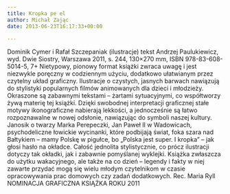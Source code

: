 ```yaml
---
title: Kropka pe el
author: Michał Zając
date: 2013-06-23T16:17:33+00:00

---
```


  Dominik Cymer i Rafał Szczepaniak (ilustracje)
tekst Andrzej Paulukiewicz, wyd. Dwie Siostry, Warszawa 2011, s. 244, 130&#215;270 mm, ISBN 978-83-608-5014-5, 7+
Nietypowy, pionowy format książki zwraca uwagę i jest niezwykle poręczny w codziennym użyciu, dodatkowo ułatwianym przez czytelny układ graficzny.
Ilustracje o czystych, jasnych barwach nawiązują do stylistyki popularnych filmów animowanych dla dzieci i młodzieży. Okraszone są zabawnymi tekstami – żartami sytuacyjnymi, co współtworzy żywą materię tej książki. Dzięki swobodnej interpretacji graficznej stałe motywy ikonograficzne nabierają lekkości, a jednocześnie są łatwo rozpoznawalne w nowej odsłonie, nawiązując do symboli naszej kultury. Janosik o twarzy Marka Perepeczki, Jan Paweł II w Wadowicach, psychodeliczne łowickie wycinanki, które podbijają świat, foka szara nad Bałtykiem – mamy Polskę w pigułce, bo „Polska jest super. I kropka” – jak głosi hasło na okładce.
Całość jednolita stylistycznie, co prócz ilustracji dotyczy tak okładki, jak i zabawnie pomyślanej wyklejki.
Książka zwłaszcza do użytku wakacyjnego, ale także na co dzień – legendy i fakty w niej zawarte przydać mogą się wielu młodym czytelnikom w czasie opracowywania prac domowych czy zadań dodatkowych. Rec. Maria Ryll
NOMINACJA GRAFICZNA KSIĄŻKA ROKU 2011
